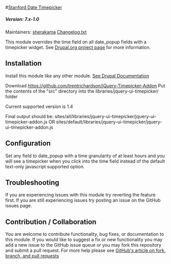#[Stanford Date Timepicker](https://github.com/SU-SWS/stanford_date_timepicker)
##### Version: 7.x-1.0

Maintainers: [sherakama](https://github.com/sherakama)
[Changelog.txt](CHANGELOG.txt)

This module overrides the time field on all date_popup fields with a timepicker widget. See [Drupal.org project page](https://www.drupal.org/project/stanford_date_timepicker) for more information.


Installation
---

Install this module like any other module. [See Drupal Documentation](https://drupal.org/documentation/install/modules-themes/modules-7)

Download
https://github.com/trentrichardson/jQuery-Timepicker-Addon
Put the contents of the "src" directory into the libraries/jquery-ui-timepicker/ folder

Current supported version is 1.4

Final output should be:
sites/all/libraries/jquery-ui-timepicker/jquery-ui-timepicker-addon.js
OR
sites/default/libraries/jquery-ui-timepicker/jquery-ui-timepicker-addon.js


Configuration
---

Set any field to date_popup with a time granularity of at least hours and you will see a timepicker when you click into the time field instead of the default text-only javascript supported option.

Troubleshooting
---

If you are experiencing issues with this module try reverting the feature first. If you are still experiencing issues try posting an issue on the GitHub issues page.

Contribution / Collaboration
---

You are welcome to contribute functionality, bug fixes, or documentation to this module. If you would like to suggest a fix or new functionality you may add a new issue to the GitHub issue queue or you may fork this repository and submit a pull request. For more help please see [GitHub's article on fork, branch, and pull requests](https://help.github.com/articles/using-pull-requests)
